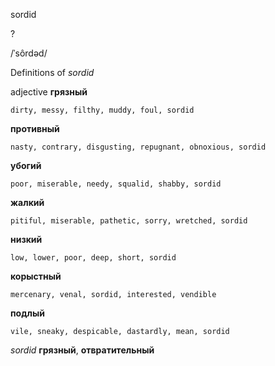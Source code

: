 sordid

?

/ˈsôrdəd/

Definitions of _sordid_

adjective
**грязный**

    dirty, messy, filthy, muddy, foul, sordid
**противный**

    nasty, contrary, disgusting, repugnant, obnoxious, sordid
**убогий**

    poor, miserable, needy, squalid, shabby, sordid
**жалкий**

    pitiful, miserable, pathetic, sorry, wretched, sordid
**низкий**

    low, lower, poor, deep, short, sordid
**корыстный**

    mercenary, venal, sordid, interested, vendible
**подлый**

    vile, sneaky, despicable, dastardly, mean, sordid

_sordid_
**грязный**, **отвратительный**